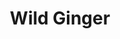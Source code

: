 ---
layout: place
title: Wild Ginger
permalink: /new-york/bronxville/wild-ginger.html
stateAbbr: NY
stateName: New York
cityName: Bronxville
seo:
  type: restaurant
  links: http://www.wildgingerny.net/?utm_source=gmb&utm_medium=website
place_id: ChIJOVl7Y5iTwokRvzgfZ8dK9SQ
photos:
  - name: >-
      places/ChIJOVl7Y5iTwokRvzgfZ8dK9SQ/photos/AeeoHcLQB1uwEIFcXbBtX3L03PKnYTTyarv9SEFuBPU_LmK8-AWl2XFQyjzwy-J4MTwiUSPXdBSlN63ljIj7TzJnePBlKkiyQe5hXazruHukXqgp9X43bDR_-0owDFkHMEzML96KEvgPHnmydgI-PJ6inPXez8OA6RyNM7u0hO-cGRzgCRnxh5KYkGx_Bi6o_jdFmlJVBdg5YxhwQ17M9-A-fhWyiY2kDhSzOpgLvwYaUUrB8oGfPcZiuwL-MrIBKzSsS9qww97WWVqqAiKQciPcO9PbnDyHuHItmgZ60J3LqZ5hRu1Bnv3GI-GnB5-7mS4793cwrDx4WSc5Ht6LlkKTCaGBt8A3YxuBttF6va3DhmWMSlS1VDtA_eMsIYEkbHFlHJbBuRxAUDy2Nwt-cKDRjz-lVBEzxSq2OGGDH2Cigt6Hr_Zc
    widthPx: 3024
    heightPx: 4032
    authorAttributions:
      - displayName: Oliver McIntyre
        uri: https://maps.google.com/maps/contrib/101606727069834814298
        photoUri: >-
          https://lh3.googleusercontent.com/a-/ALV-UjUOo9C8dpzzciL8-HSVD2gY9O2R5qU0uTLonzPHJpTdvGWD3kvh=s100-p-k-no-mo
    flagContentUri: >-
      https://www.google.com/local/imagery/report/?cb_client=maps_api_places.places_api&image_key=!1e10!2sCIHM0ogKEICAgID2nNfAlAE&hl=en-US
    googleMapsUri: >-
      https://www.google.com/maps/place//data=!3m4!1e2!3m2!1sCIHM0ogKEICAgID2nNfAlAE!2e10!4m2!3m1!1s0x89c29398637b5939:0x24f54ac7671f38bf
  - name: >-
      places/ChIJOVl7Y5iTwokRvzgfZ8dK9SQ/photos/AeeoHcLmRrXTpBwQ8BrjPRBV-6DyPqe9KBPdr0IfyqzKaQUafV61BBnv9zOPTggpciwYS8x4zUO3sdBbnvYF6kL7mprIm1-acyDokiMt8TYCVZQm4XHvWM4nPVwDZhPCj2a7MxhpBmtD3BJr71BQpWXfOfhJduVcFrNfEJaRF00bTcbyDwGkDCcab4i0eeIa1fHeAiMclWwa5AfNJdNdUoGVv1MWxJTdRNtVgO-VX89ePynq4Tk69T__MvD3pNGngqhaRCR-baDT0ZlXbNmsiw2KY8wxAweWXn1TpVHwVPMOKfm9MF3grxg1RmyMevyNeqnOBccR1nIshJwmUrGdfhidDSUNU_m6BuUDAsZ8nA2QuNJFoVPCUqiAgTVLMBOuLj45JycquOz84J6M8Ma55dBTLWNG89_cT2V-Qwb7KeK4-ziiww
    widthPx: 4032
    heightPx: 2268
    authorAttributions:
      - displayName: A Eng
        uri: https://maps.google.com/maps/contrib/108849649882650140879
        photoUri: >-
          https://lh3.googleusercontent.com/a-/ALV-UjXd4LM8NhX91ugs1maHpn1vx0q27lMgabJQsh74WCxtVVZHNv_M-Q=s100-p-k-no-mo
    flagContentUri: >-
      https://www.google.com/local/imagery/report/?cb_client=maps_api_places.places_api&image_key=!1e10!2sCIHM0ogKEICAgIDXur6Jdw&hl=en-US
    googleMapsUri: >-
      https://www.google.com/maps/place//data=!3m4!1e2!3m2!1sCIHM0ogKEICAgIDXur6Jdw!2e10!4m2!3m1!1s0x89c29398637b5939:0x24f54ac7671f38bf
  - name: >-
      places/ChIJOVl7Y5iTwokRvzgfZ8dK9SQ/photos/AeeoHcIGYsrGqqvfUidoIi1hY7sFe0gxS-_tyQhtnQI3y6GdOiD_JtbK-g8UHAKZ9s_yaze4Fez7ZPe-EvTi2ESFpS0mM2vXGGSjkXtqvgA2mHgANAN3-xllkt6_s9K-pDBR3Pc7SAvYqv2e-YJTYWKoZb3vxFe5ih5qfCMAx02HSMcV71oydbeuCKc5UppaxO-TOvzI2zoqOc0CzbDtP17KPsYQvzoeJ-Zv_W8oAAn3_b82z_es7xDV0NRks41EMV84GYZf4mvKUNpLUWUFWXk_EqIgpa0OvRbcVLO4uQQ-gfnTCEwyD8Xp1DQFKqV8B1V0RuEJtC2LLS9ntsg3kd_iwXFxG1Oq1ADVAVANaJF7M6GgfrGdt1SBuXh-DuQTVkvjhHSnP_DPkIOEUCGE_hjaDLPyxkY1R_ENO3ys750u6z7idw
    widthPx: 3024
    heightPx: 4032
    authorAttributions:
      - displayName: christina Medina
        uri: https://maps.google.com/maps/contrib/113404185700838657852
        photoUri: >-
          https://lh3.googleusercontent.com/a-/ALV-UjWEjgCtKOur61cpoyTvAJkiPY-y4p-PWjWg_nvoPO1o68hsREUk8g=s100-p-k-no-mo
    flagContentUri: >-
      https://www.google.com/local/imagery/report/?cb_client=maps_api_places.places_api&image_key=!1e10!2sCIHM0ogKEICAgIC1v4aPKA&hl=en-US
    googleMapsUri: >-
      https://www.google.com/maps/place//data=!3m4!1e2!3m2!1sCIHM0ogKEICAgIC1v4aPKA!2e10!4m2!3m1!1s0x89c29398637b5939:0x24f54ac7671f38bf
  - name: >-
      places/ChIJOVl7Y5iTwokRvzgfZ8dK9SQ/photos/AeeoHcLESCEJKP6AK6yhb-nWYKNyDLbY1mlDhahh4d_m70WDXUBrrpLVe1FjpuV5VB2KB-l94lp5PgB5Bcjn-l5pLFWjX2I6VIGCh51bzbdyW65kcfeb0mMuE1TwJuPNjJWsRIAbbM-Lronny-w7JjELKdYjdjyKgXeSgAJZjh9norTGxcRhkZs_M9u2SfpdMa6eF7TX8Rv35i5Y9879cLPLmA4YLMoeJ_oDZ3qHjrTHidgJJbbzPuVQfH33QGa4K6v1acb2H3XAww0amjzVw8NNLSoJAjhXvDFtfqCKm3x3JytKKblY0OF8fuSjPu3DXggvRJeW4KvCmfZ6ab6oRWYfbQU_L7LNw_pKkSkzhU3velMG2I3xdhPWcUY0zmLbxEiBXIoYtVzmwF2TfkjgU2bbO4iQ46IACJIIelb2fzFIj58
    widthPx: 2268
    heightPx: 4032
    authorAttributions:
      - displayName: Kyle Garcia
        uri: https://maps.google.com/maps/contrib/100616116781123893962
        photoUri: >-
          https://lh3.googleusercontent.com/a-/ALV-UjWccdPUrhkrt6eS6JDngi9RdFevhiN5qP18jJyWqtqMYT2lOuMzyA=s100-p-k-no-mo
    flagContentUri: >-
      https://www.google.com/local/imagery/report/?cb_client=maps_api_places.places_api&image_key=!1e10!2sCIHM0ogKEICAgMDIzKLDAQ&hl=en-US
    googleMapsUri: >-
      https://www.google.com/maps/place//data=!3m4!1e2!3m2!1sCIHM0ogKEICAgMDIzKLDAQ!2e10!4m2!3m1!1s0x89c29398637b5939:0x24f54ac7671f38bf
  - name: >-
      places/ChIJOVl7Y5iTwokRvzgfZ8dK9SQ/photos/AeeoHcLfShWrwNhkajIB1g14SkXAmVJZw9Q7xSjUoJpDVlyyELUZ-rN9dmnYXQ1FZTcFvGmtn5zXyB8-wQFZPwER2nK8SedMqkCSi-g9VIpkvRQrk8rM8TISovKNRGCt3JIneH-OnE_bUK9nlABOaUuFLna1hHbVo3TTv3DRHSt9avDsguG5uDNzZy9CLWGlrn5m86K_IoWJqiFoEN-6TF4owjmFJhFNdRy7DijwjZVuoVRxRvTjdcbj1MgKsp8jDm5kmhUgx96x6tx2OR7czGZDg7BlwECmBOSWb1bjPXdLbvMtCx0KtSIILdr65hfDVgvQEzSQ6hrmnwS-VLi5zKfzVPDc4HL9iw5YnIYln795NSA234Q-mY02Yh4CRUeSqvnwgUeGl5IF4DRl-Q-peHgk90C9jNqXMVAyqXGnsbtbK5KO4Ws
    widthPx: 2268
    heightPx: 4032
    authorAttributions:
      - displayName: A C
        uri: https://maps.google.com/maps/contrib/103679028597060185210
        photoUri: >-
          https://lh3.googleusercontent.com/a-/ALV-UjVHcPa7F3F9Bm-3RPLo50LFI_VWLJXyUG1RLtXM4FpZ8jvnT2vM=s100-p-k-no-mo
    flagContentUri: >-
      https://www.google.com/local/imagery/report/?cb_client=maps_api_places.places_api&image_key=!1e10!2sCIHM0ogKEICAgMCI9cfF4gE&hl=en-US
    googleMapsUri: >-
      https://www.google.com/maps/place//data=!3m4!1e2!3m2!1sCIHM0ogKEICAgMCI9cfF4gE!2e10!4m2!3m1!1s0x89c29398637b5939:0x24f54ac7671f38bf
  - name: >-
      places/ChIJOVl7Y5iTwokRvzgfZ8dK9SQ/photos/AeeoHcL_sgzeShsVVbbEjtb5NBCzuLRr8RKHX6DjmfQ3NuvjFmH5gb2-rHDwga0J1CULMiBAfHZfqoBclVOOXlanm5ouPn5U26Ylv3qw_4Ww2FSavW7wG9_twAvCvSZfEcQFLUjzadfQ4z2lJ4M7JIYlfJvX22DDkPQDO8RLElHutAS4QMBCZq08GKZuYAqtqOOaAQLmqnHS5kjrJtbiqVkURvJKo7Y4TJ14e0v-jgmBOtQMXOflWcAzWhEXm3SYFpbtj6xjuG7k3pj8SdD6rOBkaKKGpVh61AnUXf5gj8v8E-8ulAbAcvKCGDiajWySOdb5Db81JuVTeifZgNKPXPKfFwufGIkKCG8jROUQVudOVD5Xx7ZJf0vH3GbHmBKEWNbDHoEAFFs4w50OmG_pzbIzN4ZDAM6d2z7uL9PvAPtTZoBOX5m8
    widthPx: 3024
    heightPx: 4032
    authorAttributions:
      - displayName: christina Medina
        uri: https://maps.google.com/maps/contrib/113404185700838657852
        photoUri: >-
          https://lh3.googleusercontent.com/a-/ALV-UjWEjgCtKOur61cpoyTvAJkiPY-y4p-PWjWg_nvoPO1o68hsREUk8g=s100-p-k-no-mo
    flagContentUri: >-
      https://www.google.com/local/imagery/report/?cb_client=maps_api_places.places_api&image_key=!1e10!2sCIHM0ogKEICAgIC1v4aPyAE&hl=en-US
    googleMapsUri: >-
      https://www.google.com/maps/place//data=!3m4!1e2!3m2!1sCIHM0ogKEICAgIC1v4aPyAE!2e10!4m2!3m1!1s0x89c29398637b5939:0x24f54ac7671f38bf
  - name: >-
      places/ChIJOVl7Y5iTwokRvzgfZ8dK9SQ/photos/AeeoHcJPHT3Oqyw_7eeql_e4ikQf7TdrEguv7CzUz5fGpxJ4wV05ScoPKe390UBRV4CEoL3HBDo17aWx_O7IrJFdBUUQTUNuJ02khzgXRL2Aq1X8HrTNNb4T_SRZTpXOVuT9WHFk36e-5bh0vMjKp4UjBg1va9saNTabpRs_FHuFuDIP3xwYcc4lhpOxHBbaSp0FftlRE-h2dKD6B1RPPSYntYKqJMkHlICpdeBmDYE3HKA6m3UPo_hY6t27J600j2D1KhGqmVhwdS_mOs9cCUIYEQ4KvDFNA80Q2u8b3LKEY5PYKYweSu9Kw4xJ6zCM3hUX_LNP19nGXlW4i1MdXXqrs0txTfwK_JvQ6lcyB088rKrhPYCTEXBAK5UwrzXY27jLZNj7-zlZHqs4rafpgbalVVAPvPUDjyU8_n3YtNuqyNeNOQ
    widthPx: 4032
    heightPx: 2268
    authorAttributions:
      - displayName: A Eng
        uri: https://maps.google.com/maps/contrib/108849649882650140879
        photoUri: >-
          https://lh3.googleusercontent.com/a-/ALV-UjXd4LM8NhX91ugs1maHpn1vx0q27lMgabJQsh74WCxtVVZHNv_M-Q=s100-p-k-no-mo
    flagContentUri: >-
      https://www.google.com/local/imagery/report/?cb_client=maps_api_places.places_api&image_key=!1e10!2sCIHM0ogKEICAgIDXur6JNw&hl=en-US
    googleMapsUri: >-
      https://www.google.com/maps/place//data=!3m4!1e2!3m2!1sCIHM0ogKEICAgIDXur6JNw!2e10!4m2!3m1!1s0x89c29398637b5939:0x24f54ac7671f38bf
  - name: >-
      places/ChIJOVl7Y5iTwokRvzgfZ8dK9SQ/photos/AeeoHcLJgguZM6Kr-e2PL_572YIGLxS5O2W4JVlCRlDcnhgWowlNVbUJ2hlG_ywsisDwWeXKaDNR9yERmsGV4PUqVSFfjgunk-LI2yIU5C1ous_jyRXjC-XT7YUs5tBQQtL6HmP4Xci0OFTazNLL2sQtsSeFYh0l7jWGoE_xMIIH6OtOFLWO6IUGXSokO6xWKC_WEjhfdGxO0dtnG9ehWU6Ru1sqYV6-B-UPwZQmlPEhYQPsk5VkZCba01ndnBbf0kL-bKZI1UaM4qcXAHcHibvsmAxoIToFBGnwDpWiHVe1h2pusPsaNkf6GmWoKwiIRAjTomPOVTFcau4fHLOcZiCDSQcibiE4HYTkpAdmzghfnuUIc2gcrCEbmXRfVwzNfq5VD_gxDu1h0LOWlIAqk4aVhFB1GzmXu5oqbSyFWplekDsKu7c
    widthPx: 3024
    heightPx: 4032
    authorAttributions:
      - displayName: Oliver McIntyre
        uri: https://maps.google.com/maps/contrib/101606727069834814298
        photoUri: >-
          https://lh3.googleusercontent.com/a-/ALV-UjUOo9C8dpzzciL8-HSVD2gY9O2R5qU0uTLonzPHJpTdvGWD3kvh=s100-p-k-no-mo
    flagContentUri: >-
      https://www.google.com/local/imagery/report/?cb_client=maps_api_places.places_api&image_key=!1e10!2sCIHM0ogKEICAgID2nNfA1AE&hl=en-US
    googleMapsUri: >-
      https://www.google.com/maps/place//data=!3m4!1e2!3m2!1sCIHM0ogKEICAgID2nNfA1AE!2e10!4m2!3m1!1s0x89c29398637b5939:0x24f54ac7671f38bf
  - name: >-
      places/ChIJOVl7Y5iTwokRvzgfZ8dK9SQ/photos/AeeoHcI36-27UcTM7J5Xl1ixTHMnreM5WkTxMbR2wNR51Z1bj5Kg-KAQNrtDuYc3gYYXwfgEg9dA4QZKo_y5rO_2O5pZLLCIFheYoFcEK0pWBK8aYXEbol_pGgrHpnE-WpjQMlrD4zfGMkPKzZgYJhv_LnW_TK1AxpOsEgB8ujWCkVaJ2F_GtqGsXhgX7iCvNfeLdoGkoZM14V8PPekvKP1tEfFfj4Uh1-BiNjXnkXQ4I4BJetqAd4nULOZjJNNp5WmCKS0xNC-UwHGXiSEw9gFJpSegk3wI837EpGUsEtIyFGPVAztFWszYNqvzVnZew_-CLs3ROEYdTWGupw273rjt7876e2gXya00MaNP969GNCMDCCrgzBac9dq55W63ZArVASDiboGMRCR6MhfLR2OQ-pBcIKGABFjS_0TKGxgbDtLaxZk4
    widthPx: 3024
    heightPx: 4032
    authorAttributions:
      - displayName: Spencer Ball
        uri: https://maps.google.com/maps/contrib/108706951342989841490
        photoUri: >-
          https://lh3.googleusercontent.com/a-/ALV-UjXJdLVKkgyUz4lkCJo4q7vMoHygCQo11sSpcM3z6QeI0aNQ3lrVUg=s100-p-k-no-mo
    flagContentUri: >-
      https://www.google.com/local/imagery/report/?cb_client=maps_api_places.places_api&image_key=!1e10!2sCIHM0ogKEICAgIDptN2t0AE&hl=en-US
    googleMapsUri: >-
      https://www.google.com/maps/place//data=!3m4!1e2!3m2!1sCIHM0ogKEICAgIDptN2t0AE!2e10!4m2!3m1!1s0x89c29398637b5939:0x24f54ac7671f38bf
  - name: >-
      places/ChIJOVl7Y5iTwokRvzgfZ8dK9SQ/photos/AeeoHcKRt1BWQs7l8yISDtPOK8S3WQ0EeTpSDebIZgYaWNaXoK0xOqO-bYV5oI6HTzspRgXgk8u-gLf9VCXg1BdvvRxYRprG2mzVMorlJ2kS1a7Qth5LgcqBWwYl01hahlmdKDL68Zz87k8-ssYRp_oCSBmk_KVHzn2zk32HVwEj0f41RNJ0gLwFbWhPRJ9MxBJE57ftUt74LQbE36DZ03USPlgocIMzTka72iOwxONmGm6OfIh4eNR0d9CgJd36LZkQjoM8XI0UmnVQ4QFI6OTSVjtQlJAAs2IbGW9SoU6QeHtxnEhP5bZkanc3UC-ysZwqQhn-TE7YzSaFjwp4UTOEgV32ZPTQtfWyCMQZwLNFaI-VfEUSDBQYiO4V73spYhhbexacqQyEjNVffAu4dNVk2lqFN-JdgV1tT4wuZkVCjHhASJoh
    widthPx: 3024
    heightPx: 4032
    authorAttributions:
      - displayName: christina Medina
        uri: https://maps.google.com/maps/contrib/113404185700838657852
        photoUri: >-
          https://lh3.googleusercontent.com/a-/ALV-UjWEjgCtKOur61cpoyTvAJkiPY-y4p-PWjWg_nvoPO1o68hsREUk8g=s100-p-k-no-mo
    flagContentUri: >-
      https://www.google.com/local/imagery/report/?cb_client=maps_api_places.places_api&image_key=!1e10!2sCIHM0ogKEICAgIC1v4aPqAE&hl=en-US
    googleMapsUri: >-
      https://www.google.com/maps/place//data=!3m4!1e2!3m2!1sCIHM0ogKEICAgIC1v4aPqAE!2e10!4m2!3m1!1s0x89c29398637b5939:0x24f54ac7671f38bf
address: 10 Park Pl, Bronxville, NY 10708, USA
street: 10 Park Pl
city: Bronxville
state: NY
zip: '10708'
country: USA
neighborhood: null
latitude: '40.939845'
longitude: '-73.833970'
accessibility_options:
  wheelchairAccessibleParking: true
  wheelchairAccessibleEntrance: true
  wheelchairAccessibleRestroom: true
  wheelchairAccessibleSeating: true
business_status: OPERATIONAL
name: Wild Ginger
google_maps_links:
  directionsUri: >-
    https://www.google.com/maps/dir//''/data=!4m7!4m6!1m1!4e2!1m2!1m1!1s0x89c29398637b5939:0x24f54ac7671f38bf!3e0
  placeUri: https://maps.google.com/?cid=2663116974948563135
  writeAReviewUri: >-
    https://www.google.com/maps/place//data=!4m3!3m2!1s0x89c29398637b5939:0x24f54ac7671f38bf!12e1
  reviewsUri: >-
    https://www.google.com/maps/place//data=!4m4!3m3!1s0x89c29398637b5939:0x24f54ac7671f38bf!9m1!1b1
  photosUri: >-
    https://www.google.com/maps/place//data=!4m3!3m2!1s0x89c29398637b5939:0x24f54ac7671f38bf!10e5
primary_type: Japanese Restaurant
opening_hours:
  openNow: true
  periods:
    - open:
        day: 0
        hour: 12
        minute: 45
      close:
        day: 0
        hour: 21
        minute: 30
    - open:
        day: 1
        hour: 11
        minute: 45
      close:
        day: 1
        hour: 21
        minute: 30
    - open:
        day: 2
        hour: 11
        minute: 45
      close:
        day: 2
        hour: 21
        minute: 30
    - open:
        day: 3
        hour: 11
        minute: 45
      close:
        day: 3
        hour: 21
        minute: 30
    - open:
        day: 4
        hour: 11
        minute: 45
      close:
        day: 4
        hour: 21
        minute: 30
    - open:
        day: 5
        hour: 11
        minute: 45
      close:
        day: 5
        hour: 22
        minute: 30
    - open:
        day: 6
        hour: 11
        minute: 45
      close:
        day: 6
        hour: 22
        minute: 30
  weekdayDescriptions:
    - 'Monday: 11:45 AM – 9:30 PM'
    - 'Tuesday: 11:45 AM – 9:30 PM'
    - 'Wednesday: 11:45 AM – 9:30 PM'
    - 'Thursday: 11:45 AM – 9:30 PM'
    - 'Friday: 11:45 AM – 10:30 PM'
    - 'Saturday: 11:45 AM – 10:30 PM'
    - 'Sunday: 12:45 – 9:30 PM'
  nextCloseTime: '2025-05-04T02:30:00Z'
secondary_opening_hours:
  regular:
    weekdayDescriptions: null
    type: null
  current:
    weekdayDescriptions: null
    type: null
phone: (914) 337-2198
price_level: PRICE_LEVEL_MODERATE
price_range: null
rating: '4.3'
rating_count: 89
website: http://www.wildgingerny.net/?utm_source=gmb&utm_medium=website
description: >-
  Discover Wild Ginger in Bronxville, NY$$$Wild Ginger in Bronxville, NY, stands
  out as a casual destination for those seeking authentic Japanese flavors and a
  relaxed dining experience. This spot offers a diverse array of dishes,
  including fresh sushi options that appeal to locals looking for quality
  Japanese places near me, complemented by a selection of cocktails for a
  complete meal. With its accessible features like wheelchair-friendly parking
  and entrances, it's designed to welcome everyone for an enjoyable visit. The
  restaurant maintains moderate pricing, making it a practical choice for
  everyday outings or special gatherings, and operates with convenient hours
  that extend into the evening. Its warm atmosphere enhances the overall appeal
  for anyone exploring top-rated sushi in the area.
generative_summary: >-
  Discover Wild Ginger in Bronxville, NY$$$Wild Ginger in Bronxville, NY, stands
  out as a casual destination for those seeking authentic Japanese flavors and a
  relaxed dining experience. This spot offers a diverse array of dishes,
  including fresh sushi options that appeal to locals looking for quality
  Japanese places near me, complemented by a selection of cocktails for a
  complete meal. With its accessible features like wheelchair-friendly parking
  and entrances, it's designed to welcome everyone for an enjoyable visit. The
  restaurant maintains moderate pricing, making it a practical choice for
  everyday outings or special gatherings, and operates with convenient hours
  that extend into the evening. Its warm atmosphere enhances the overall appeal
  for anyone exploring top-rated sushi in the area.
generative_disclosure: Summarized by AI using the Grok-3-Mini model.
reviews: null
review_summary: >-
  What Visitors Are Saying$$$Folks who stop by Wild Ginger often highlight the
  consistently fresh sushi and flavorful Japanese dishes as standout features,
  making it a go-to for anyone searching sushi near me. Many appreciate the
  friendly service and cozy vibe that add to the overall enjoyment, even if a
  few note it's best for smaller groups rather than large crowds. The solid 4.3
  rating from numerous reviews suggests it's a reliable pick for tasty meals
  without any major letdowns, with comments frequently praising the variety that
  keeps things exciting. Overall, it's clear this place delivers on expectations
  for sushi restaurants near me, offering a welcoming spot that's worth trying
  for a satisfying dine-in experience. While not perfect, the positive buzz
  around the food and atmosphere keeps the energy upbeat and inviting.
review_disclosure: Summarized by AI using the Grok-3-Mini model.
parking_options: null
payment_options: null
allow_dogs: null
curbside_pickup: null
delivery: null
dine_in: null
good_for_children: null
good_for_groups: null
good_for_sports: null
live_music: null
menu_for_children: null
outdoor_seating: null
reservable: null
restroom: null
serves_beer: null
serves_breakfast: null
serves_brunch: null
serves_cocktails: null
serves_coffee: null
serves_dinner: null
serves_dessert: null
serves_lunch: null
serves_vegetarian_food: null
serves_wine: null
takeout: null
update_category: enterprise
places_description: null

---